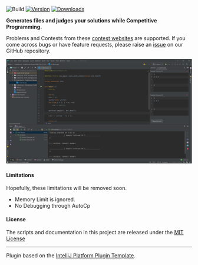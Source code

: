 ![Build](https://github.com/Pushpavel/autoCP/workflows/Build/badge.svg)
[![Version](https://img.shields.io/jetbrains/plugin/v/17061.svg)](https://plugins.jetbrains.com/plugin/17061-autocp)
[![Downloads](https://img.shields.io/jetbrains/plugin/d/17061.svg)](https://plugins.jetbrains.com/plugin/17061-autocp)

__Generates files and judges your solutions while Competitive Programming.__

Problems and Contests from these [contest websites](https://github.com/jmerle/competitive-companion#supported-websites)
are supported. If you come across bugs or have feature requests, please raise
an [issue](https://github.com/Pushpavel/AutoCp/issues/new/choose) on our GitHub repository.

![CLION Screenshot](/docs/_assets/Screenshot.png)

#### Limitations

Hopefully, these limitations will be removed soon.

- Memory Limit is ignored.
- No Debugging through AutoCp

#### License

The scripts and documentation in this project are released under
the [MIT License](https://github.com/Pushpavel/AutoCp/blob/gh-pages/LICENSE)


---
Plugin based on the [IntelliJ Platform Plugin Template][template].

[template]: https://github.com/JetBrains/intellij-platform-plugin-template

